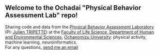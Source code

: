 ## Welcome to the Ochadai "Physical Behavior Assessment Lab" repo!

Sharing code and data from the [Physical Behavior Assessment Laboratory](http://www.eng.ocha.ac.jp/Tripette_Site/home.html) (PI: [Julien TRIPETTE](http://www.eng.ocha.ac.jp/Tripette_Site/julien_tripette.html)) at the [Faculty of Life Science, Department of Human and Environmental Sciences](https://www.hles.ocha.ac.jp/ug/eng/index.html), [Ochanomizu University](https://www.ocha.ac.jp/index.html): physical activity, machine learning, neuroinformatics.  
For any questions, [send me an email](tripette.julien@ocha.ac.jp)
